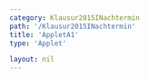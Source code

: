```yaml
---
category: Klausur2015INachtermin
path: '/Klausur2015INachtermin'
title: 'AppletA1'
type: 'Applet'

layout: nil
---
```

<link type="text/css" href="https://cdnjs.cloudflare.com/ajax/libs/jsxgraph/0.99.6/jsxgraph.css"><link rel="stylesheet" type="text/css" href="//cdnjs.cloudflare.com/ajax/libs/jsxgraph/0.99.7/jsxgraph.css" />
<div id="30155" class="jxgbox" style="width:500px; height:500px">
<script type="text/javascript">
    (function() {
	var board = JXG.JSXGraph.initBoard('30155', {
                boundingbox: [-15, 15, 15, -15],
                axis: true
                
            });
              
var A = board.create('point', [0,0], {fixed:true, color:'green', label:{fontsize:16, position:'bot'}, size:2});
var B = board.create('point', [3,0], {fixed:true, color:'green', label:{fontsize:16, position:'bot'}, size:2});
var Cp = board.create('point', [3,1], {visible:false})
var Cl= board.create('line', [B,Cp], {visible:false})

var C = board.create('glider', [3,4,Cl], {name:'C', color:'orange', label:{fontsize:16, position:'bot'}, size:2});
var D = board.create('point', [0, function(){return (C.Y()-B.Y())/2}], {label:{fontsize:16, position:'bot'}, size:2})

var AD = board.create('line', [A, D], {straightFirst:false, straightLast:false});
var DC = board.create('line', [C, D], {straightFirst:false, straightLast:false, visible:true});
var AB = board.create('line', [A, B], {straightFirst:false, straightLast:false});
var CB = board.create('line', [C, B], {straightFirst:false, straightLast:false});

var ADC = board.create('angle', [A,D,C], {name:'&phi;', radius:1});

board.create('text', [6,6,function(){return '&phi; ='+Math.round(ADC.Value()*180/Math.PI)+'°'}], {fontsize: 18, fixed:true}),
board.create('text', [6,4.5,function(){return 'ADn='+Math.round(D.Y())+'LE'}], {fontsize: 18, fixed:true});
board.create('text', [6,3,function(){return 'CnDn='+Math.round(Math.sqrt((C.Y()-D.Y())*(C.Y()-D.Y())+(C.X()-D.X())*(C.X()-D.X())))+'LE'}], {fontsize: 18, fixed:true});
board.create('text', [6,1.5, function(){return 'O= '+Math.round(100*(9*Math.PI+2*3*D.Y()*Math.PI+3*Math.sqrt((C.Y()-D.Y())*(C.Y()-D.Y())+(C.X()-D.X())*(C.X()-D.X()))*Math.PI))/100+'FE'}], {fontsize: 18, fixed:true})
board.create('text', [-5,10,'M I 2015 NT A 1'], {fontsize: 18, fixed:true});
board.create('polygon', [A,B,C,D]);
})()
  </script>
  </div>
